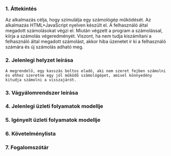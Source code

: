 ### 1. Áttekintés
   Az alkalmazás célja, hogy szimulálja egy számológép működését. Az alkalmazás HTML+JavaScript nyelven készült el. A felhasználó által megadott számolásokat végzi el. Miután végzett a program a számolással, kiírja a számolás végeredményét. Viszont, ha nem tudja kiszámítani a felhasználó által megadott számolást, akkor hiba üzenetet ír ki a felhasználó számára és új számolás adható meg. 
### 2. Jelenlegi helyzet leírása
    A megrendelő, egy kasszás boltos eladó, aki nem szeret fejben számolni és ehhez szeretne egy jól működő számológépet, amivel könnyedény kitudja számolni a visszajárót. 
### 3. Vágyálomrendszer leírása

### 4. Jelenlegi üzleti folyamatok modellje

### 5. Igényelt üzleti folyamatok modellje

### 6. Követelménylista

### 7. Fogalomszótár
